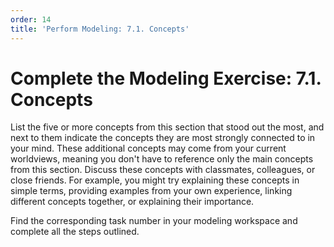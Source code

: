 ```yaml
---
order: 14
title: 'Perform Modeling: 7.1. Concepts'
---
```


# Complete the Modeling Exercise: 7.1. Concepts

List the five or more concepts from this section that stood out the most, and next to them indicate the concepts they are most strongly connected to in your mind. These additional concepts may come from your current worldviews, meaning you don't have to reference only the main concepts from this section. Discuss these concepts with classmates, colleagues, or close friends. For example, you might try explaining these concepts in simple terms, providing examples from your own experience, linking different concepts together, or explaining their importance.

Find the corresponding task number in your modeling workspace and complete all the steps outlined.